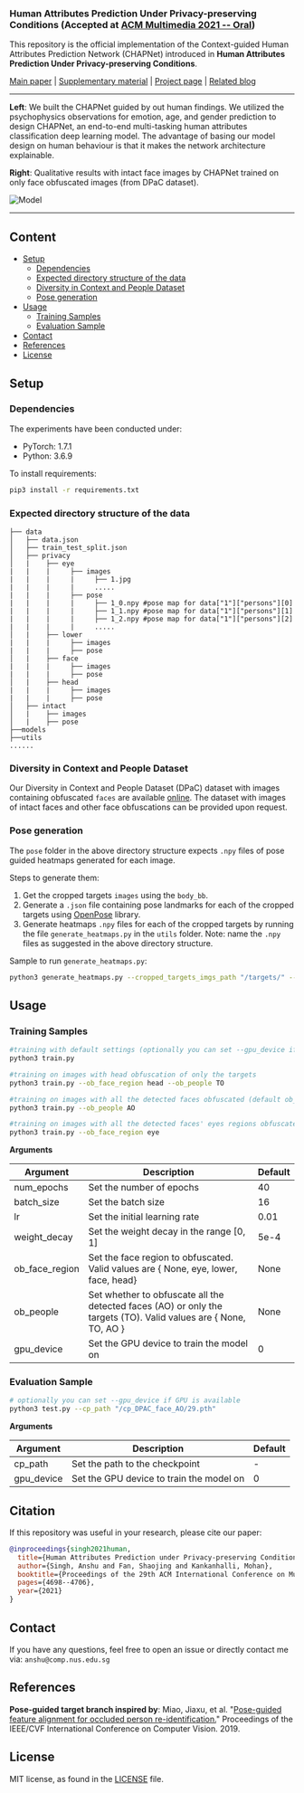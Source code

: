 ### Human Attributes Prediction Under Privacy-preserving Conditions (Accepted at [ACM Multimedia 2021 -- **Oral**](https://2021.acmmm.org/#))

This repository is the official implementation of the Context-guided Human Attributes Prediction Network (CHAPNet) introduced in **Human Attributes Prediction Under Privacy-preserving Conditions**.

[Main paper](https://ncript-webpage.s3.ap-southeast-1.amazonaws.com/Human_attributes_prediction_under_privacy_preserving_conditions.pdf)  |    [Supplementary material](https://ncript-webpage.s3.ap-southeast-1.amazonaws.com/Supplementary_human_attributes_prediction_under_privacy_preserving_conditions.pdf)  |  [Project page](https://ncript.comp.nus.edu.sg/site/human-attributes-privacy/#/) | [Related blog](https://randomizedcreep.medium.com/facing-ais-winning-facade-with-face-images-e2b46262b507)

--------------------------------------------------------------------------------

**Left**: We built the CHAPNet guided by out human findings. We utilized the psychophysics observations for emotion, age, and gender prediction to design CHAPNet, an end-to-end multi-tasking human attributes classification deep learning model. The advantage of basing our model design on human behaviour is that it makes the network architecture explainable.

**Right**: Qualitative results with intact face images by CHAPNet trained on only face obfuscated images (from DPaC dataset).

![Model](https://chapnetgit.s3.ap-southeast-1.amazonaws.com/Model_v3.jpg)

--------------------------------------------------------------------------------

## Content

<!-- toc -->
- [Setup](#setup)
  - [Dependencies](#dependencies)
  - [Expected directory structure of the data](#expected-directory-structure-of-the-data)
  - [Diversity in Context and People Dataset](#diversity-in-context-and-people-dataset)
  - [Pose generation](#pose-generation)
- [Usage](#usage)
  - [Training Samples](#training-samples)
  - [Evaluation Sample](#evaluation-sample)
- [Contact](#contact)
- [References](#references)
- [License](#license)
<!-- tocstop -->
<!-- - [Citation](#citation) -->

## Setup

### Dependencies

The experiments have been conducted under:

- PyTorch: 1.7.1
- Python: 3.6.9

To install requirements:

```bash
pip3 install -r requirements.txt
```

### Expected directory structure of the data

```
├── data
│   ├── data.json
│   ├── train_test_split.json
│   ├── privacy
│   |    ├── eye 
|   |    |     ├── images 
|   |    |     |     ├── 1.jpg
|   |    |     |     .....
|   |    |     ├── pose
|   |    |     |     ├── 1_0.npy #pose map for data["1"]["persons"][0]
|   |    |     |     ├── 1_1.npy #pose map for data["1"]["persons"][1]
|   |    |     |     ├── 1_2.npy #pose map for data["1"]["persons"][2]
|   |    |     |     .....
│   |    ├── lower
|   |    |     ├── images 
|   |    |     ├── pose
│   |    ├── face
|   |    |     ├── images 
|   |    |     ├── pose
│   |    ├── head 
|   |    |     ├── images 
|   |    |     ├── pose
│   ├── intact
│   |    ├── images
│   |    ├── pose
├──models
├──utils
......
```

### Diversity in Context and People Dataset

Our Diversity in Context and People Dataset (DPaC) dataset with images containing obfuscated `faces` are available [online](https://bit.ly/3ak6uVE). The dataset with images of intact faces and other face obfuscations can be provided upon request.

### Pose generation

The `pose` folder in the above directory structure expects `.npy` files of pose guided heatmaps generated for each image.

Steps to generate them:  

1. Get the cropped targets `images` using the `body_bb`.
2. Generate a `.json` file containing pose landmarks for each of the cropped targets using [OpenPose](https://github.com/CMU-Perceptual-Computing-Lab/openpose) library.
3. Generate heatmaps `.npy` files for each of the cropped targets by running the file `generate_heatmaps.py` in the `utils` folder. 
Note: name the `.npy` files as suggested in the above directory structure.

Sample to run `generate_heatmaps.py`:
```bash
python3 generate_heatmaps.py --cropped_targets_imgs_path "/targets/" --pose_data_path '/pose_landmarks.json' --save_path '/pose/' 
```

<!-- 
## Citation
If you find this work or code is helpful in your research, please cite our work:
```
@inproceedings{wang2020score,
  title={Score-CAM: Score-weighted visual explanations for convolutional neural networks},
  author={Wang, Haofan and Wang, Zifan and Du, Mengnan and Yang, Fan and Zhang, Zijian and Ding, Sirui and Mardziel, Piotr and Hu, Xia},
  booktitle={Proceedings of the IEEE/CVF conference on computer vision and pattern recognition workshops},
  pages={24--25},
  year={2020}
}
``` -->

## Usage

### Training Samples

```bash
#training with default settings (optionally you can set --gpu_device if GPU is available)
python3 train.py 

#training on images with head obfuscation of only the targets    
python3 train.py --ob_face_region head --ob_people TO 

#training on images with all the detected faces obfuscated (default ob_face_region = 'face')
python3 train.py --ob_people AO 

#training on images with all the detected faces' eyes regions obfuscated (default ob_people  = 'AO')
python3 train.py --ob_face_region eye 

```

**Arguments**

| Argument | Description | Default
| ---- | --- | --- |
| num_epochs | Set the number of epochs | 40 |
| batch_size | Set the batch size | 16 |
| lr | Set the initial learning rate | 0.01 |
| weight_decay | Set the weight decay in the range [0, 1] | 5e-4 |
| ob_face_region | Set the face region to obfuscated. Valid values are { None, eye, lower, face, head}  | None |
| ob_people | Set whether to obfuscate all the detected faces (AO) or only the targets (TO). Valid values are { None, TO, AO } | None |
| gpu_device | Set the GPU device to train the model on | 0 |

### Evaluation Sample

```bash
# optionally you can set --gpu_device if GPU is available
python3 test.py --cp_path "/cp_DPAC_face_AO/29.pth"
```

**Arguments**

| Argument | Description | Default
| ---- | --- | --- |
| cp_path | Set the path to the checkpoint | - |
| gpu_device | Set the GPU device to train the model on | 0 |


## Citation

If this repository was useful in your research, please cite our paper:
```bibtex
@inproceedings{singh2021human,
  title={Human Attributes Prediction under Privacy-preserving Conditions},
  author={Singh, Anshu and Fan, Shaojing and Kankanhalli, Mohan},
  booktitle={Proceedings of the 29th ACM International Conference on Multimedia},
  pages={4698--4706},
  year={2021}
}
```

## Contact

If you have any questions, feel free to open an issue or directly contact me via: `anshu@comp.nus.edu.sg`

## References

**Pose-guided target branch inspired by**:
Miao, Jiaxu, et al. "[Pose-guided feature alignment for occluded person re-identification.](https://openaccess.thecvf.com/content_ICCV_2019/html/Miao_Pose-Guided_Feature_Alignment_for_Occluded_Person_Re-Identification_ICCV_2019_paper.html)" Proceedings of the IEEE/CVF International Conference on Computer Vision. 2019.

## License

MIT license, as found in the [LICENSE](LICENSE) file.
